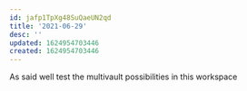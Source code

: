 ```yaml
---
id: jafp1TpXg48SuQaeUN2qd
title: '2021-06-29'
desc: ''
updated: 1624954703446
created: 1624954703446
---
```

As said well test the multivault possibilities in this workspace



